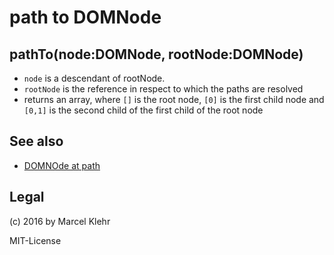 # path to DOMNode
## pathTo(node:DOMNode, rootNode:DOMNode)
* `node` is a descendant of rootNode.
* `rootNode` is the reference in respect to which the paths are resolved
* returns an array, where `[]` is the root node, `[0]` is the first child node and `[0,1]` is the second child of the first child of the root node

## See also
* [DOMNOde at path](https://github.com/marcelklehr/domnode-at-path)

## Legal
(c) 2016 by Marcel Klehr

MIT-License